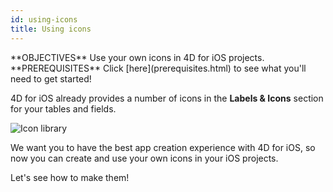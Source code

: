 ```yaml
---
id: using-icons
title: Using icons
---
```


<div class = "objectives">
**OBJECTIVES**
Use your own icons in 4D for iOS projects.</div> <div class = "prerequisites">
**PREREQUISITES**
Click [here](prerequisites.html) to see what you'll need to get started!</div>

4D for iOS already provides a number of icons in the **Labels & Icons** section for your tables and fields.

![Icon library](assets/en/custom-icons/icon-library.png)

We want you to have the best app creation experience with 4D for iOS, so now you can create and use your own icons in your iOS projects.

Let's see how to make them!